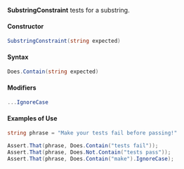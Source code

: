 **SubstringConstraint** tests for a substring.

#### Constructor

```C#
SubstringConstraint(string expected)
```

#### Syntax

```C#
Does.Contain(string expected)
```

#### Modifiers

```C#
...IgnoreCase
```

#### Examples of Use

```C#
string phrase = "Make your tests fail before passing!"

Assert.That(phrase, Does.Contain("tests fail"));
Assert.That(phrase, Does.Not.Contain("tests pass"));
Assert.That(phrase, Does.Contain("make").IgnoreCase);
```

